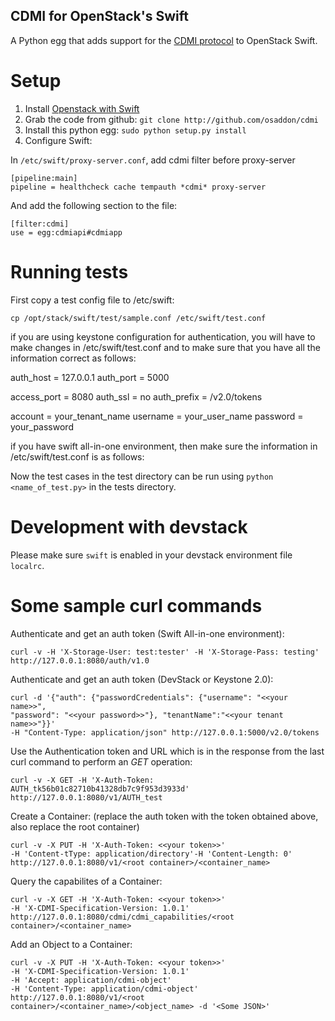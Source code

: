 CDMI for OpenStack's Swift
--------------------------

A Python egg that adds support for the [CDMI protocol](http://cdmi.sniacloud.org/) to OpenStack Swift.

Setup
=====

1. Install [Openstack with Swift](http://docs.openstack.org/essex/openstack-object-storage/admin/content/)
2. Grab the code from github:
     `git clone http://github.com/osaddon/cdmi`
3. Install this python egg: `sudo python setup.py install`
4. Configure Swift:

In `/etc/swift/proxy-server.conf`, add cdmi filter before proxy-server

	[pipeline:main]
	pipeline = healthcheck cache tempauth *cdmi* proxy-server

And add the following section to the file:

	[filter:cdmi]
	use = egg:cdmiapi#cdmiapp

Running tests
=============

First copy a test config file to /etc/swift:

	cp /opt/stack/swift/test/sample.conf /etc/swift/test.conf

if you are using keystone configuration for authentication, you will have to
make changes in /etc/swift/test.conf and to make sure that you have all the
information correct as follows:

auth_host = 127.0.0.1
auth_port = 5000

access_port = 8080
auth_ssl = no
auth_prefix = /v2.0/tokens

account = your_tenant_name
username = your_user_name
password = your_password

if you have swift all-in-one environment, then make sure the information in
/etc/swift/test.conf is as follows:

Now the test cases in the test directory can be run using `python <name_of_test.py>` in the tests directory.

Development with devstack
=========================

Please make sure `swift` is enabled in your devstack environment file `localrc`.

Some sample curl commands
=========================

Authenticate and get an auth token (Swift All-in-one environment):

    curl -v -H 'X-Storage-User: test:tester' -H 'X-Storage-Pass: testing' http://127.0.0.1:8080/auth/v1.0

Authenticate and get an auth token (DevStack or Keystone 2.0):

    curl -d '{"auth": {"passwordCredentials": {"username": "<<your name>>",
    "password": "<<your password>>"}, "tenantName":"<<your tenant name>>"}}'
    -H "Content-Type: application/json" http://127.0.0.1:5000/v2.0/tokens

Use the Authentication token and URL which is in the response from the last
curl command to perform an *GET* operation:

    curl -v -X GET -H 'X-Auth-Token: AUTH_tk56b01c82710b41328db7c9f953d3933d'
    http://127.0.0.1:8080/v1/AUTH_test

Create a Container: (replace the auth token with the token obtained above,
also replace the root container)

    curl -v -X PUT -H 'X-Auth-Token: <<your token>>'
    -H 'Content-tType: application/directory'-H 'Content-Length: 0'
    http://127.0.0.1:8080/v1/<root container>/<container_name>

Query the capabilites of a Container:

    curl -v -X GET -H 'X-Auth-Token: <<your token>>'
    -H 'X-CDMI-Specification-Version: 1.0.1'
    http://127.0.0.1:8080/cdmi/cdmi_capabilities/<root container>/<container_name>

Add an Object to a Container:

    curl -v -X PUT -H 'X-Auth-Token: <<your token>>'
    -H 'X-CDMI-Specification-Version: 1.0.1'
    -H 'Accept: application/cdmi-object'
    -H 'Content-Type: application/cdmi-object'
    http://127.0.0.1:8080/v1/<root container>/<container_name>/<object_name> -d '<Some JSON>'

